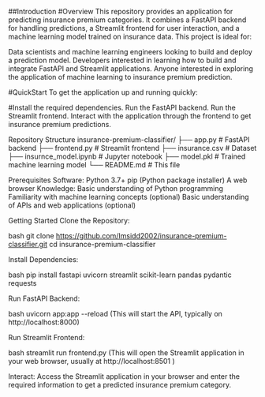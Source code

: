 ##Introduction
#Overview
This repository provides an application for predicting insurance premium categories. It combines a FastAPI backend for handling predictions, a Streamlit frontend for user interaction, and a machine learning model trained on insurance data. This project is ideal for:

Data scientists and machine learning engineers looking to build and deploy a prediction model.
Developers interested in learning how to build and integrate FastAPI and Streamlit applications.
Anyone interested in exploring the application of machine learning to insurance premium prediction.

#QuickStart
To get the application up and running quickly:

#Install the required dependencies.
Run the FastAPI backend.
Run the Streamlit frontend.
Interact with the application through the frontend to get insurance premium predictions.

Repository Structure
insurance-premium-classifier/
├── app.py # FastAPI backend
├── frontend.py # Streamlit frontend
├── insurance.csv # Dataset
├── insurnce_model.ipynb # Jupyter notebook
├── model.pkl # Trained machine learning model
└── README.md # This file

Prerequisites
Software:
Python 3.7+
pip (Python package installer)
A web browser
Knowledge:
Basic understanding of Python programming
Familiarity with machine learning concepts (optional)
Basic understanding of APIs and web applications (optional)

Getting Started
Clone the Repository:

bash
git clone https://github.com/Imsidd2002/insurance-premium-classifier.git
cd insurance-premium-classifier

Install Dependencies:

bash
pip install fastapi uvicorn streamlit scikit-learn pandas pydantic requests

Run FastAPI Backend:

bash
uvicorn app:app --reload
(This will start the API, typically on http://localhost:8000)

Run Streamlit Frontend:

bash
streamlit run frontend.py
(This will open the Streamlit application in your web browser, usually at http://localhost:8501
)

Interact:
Access the Streamlit application in your browser and enter the required information to get a predicted insurance premium category.
